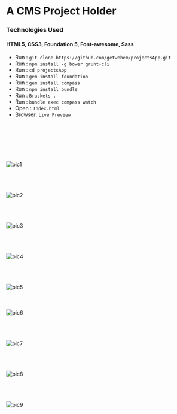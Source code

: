 # A CMS Project Holder
### Technologies Used
#### HTML5, CSS3, Foundation 5, Font-awesome, Sass
 - Run  :  `git clone https://github.com/getwebem/projectsApp.git`
 - Run :  `npm install -g bower grunt-cli`
 - Run :  `cd projectsApp`
 - Run :  `gem install foundation`
 - Run :  `gem install compass`
 - Run :  `npm install bundle`
 - Run :  `Brackets .`
 - Run :  `bundle exec compass watch`
 - Open :  `Index.html`
 - Browser:  `Live Preview`  

<br/><br/>
<br/><br/>
<br/><br/>
![pic1](https://raw.githubusercontent.com/getwebem/README/master/projectsApp/Screen%20Shot%202017-06-02%20at%2011.20.51.png)
<br/><br/>

<br/><br/>
![pic2](https://raw.githubusercontent.com/getwebem/README/master/projectsApp/Screen%20Shot%202017-06-02%20at%2011.20.58.png)
<br/><br/>

<br/><br/>
![pic3](https://raw.githubusercontent.com/getwebem/README/master/projectsApp/Screen%20Shot%202017-06-02%20at%2011.21.02.png)
<br/><br/>

<br/><br/>
![pic4](https://raw.githubusercontent.com/getwebem/README/master/projectsApp/Screen%20Shot%202017-06-02%20at%2011.21.05.png)
<br/><br/>

<br/><br/>
![pic5](https://raw.githubusercontent.com/getwebem/README/master/projectsApp/Screen%20Shot%202017-06-02%20at%2011.21.08.png)
<br/><br/>
<br/><br/>
![pic6](https://raw.githubusercontent.com/getwebem/README/master/projectsApp/Screen%20Shot%202017-06-02%20at%2011.22.32.png)
<br/><br/>

<br/><br/>
![pic7](https://raw.githubusercontent.com/getwebem/README/master/projectsApp/Screen%20Shot%202017-06-02%20at%2011.22.43.png)
<br/><br/>

<br/><br/>
![pic8](https://raw.githubusercontent.com/getwebem/README/master/projectsApp/Screen%20Shot%202017-06-02%20at%2011.22.48.png)
<br/><br/>

<br/><br/>
![pic9](https://raw.githubusercontent.com/getwebem/README/master/projectsApp/Screen%20Shot%202017-06-02%20at%2011.23.35.png)
<br/><br/>
<br/><br/>
<br/><br/>










